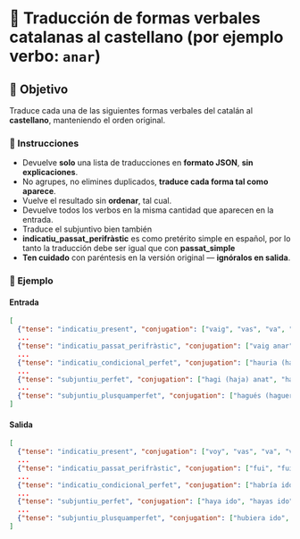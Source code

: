 # 🔄 Traducción de formas verbales catalanas al castellano (por ejemplo verbo: `anar`)

## 🎯 Objetivo

Traduce cada una de las siguientes formas verbales del catalán al **castellano**, manteniendo el orden original.

### 📌 Instrucciones

- Devuelve **solo** una lista de traducciones en **formato JSON**, **sin explicaciones**.
- No agrupes, no elimines duplicados, **traduce cada forma tal como aparece**.
- Vuelve el resultado sin **ordenar**, tal cual.
- Devuelve todos los verbos en la misma cantidad que aparecen en la entrada.
- Traduce el subjuntivo bien también
- **indicatiu_passat_perifràstic** es como pretérito simple en español, por lo tanto la traducción debe ser igual que con **passat_simple**
- **Ten cuidado** con paréntesis en la versión original — **ignóralos en salida**.

### 🧪 Ejemplo

#### Entrada

```json
[
  {"tense": "indicatiu_present", "conjugation": ["vaig", "vas", "va", "anem", "aneu", "van"]},
  ...
  {"tense": "indicatiu_passat_perifràstic", "conjugation": ["vaig anar", "vas (vares) anar", "va anar", "vam (vàrem) anar", "vau (vàreu) anar", "van (varen) anar"]},
  ...
  {"tense": "indicatiu_condicional_perfet", "conjugation": ["hauria (haguera) anat", "hauries (hagueres) anat", "hauria (haguera) anat", "hauríem (haguérem) anat", "hauríeu (haguéreu) anat", "haurien (hagueren) anat"]},
  ...
  {"tense": "subjuntiu_perfet", "conjugation": ["hagi (haja) anat", "hagis (hages) anat", "hagi (haja) anat", "hàgim (hàgem) anat", "hàgiu (hàgeu) anat", "hagin (hagen) anat"]},
  ...
  {"tense": "subjuntiu_plusquamperfet", "conjugation": ["hagués (haguera) anat", "haguessis (hagueres) anat", "hagués (haguera) anat", "haguéssim (haguérem) anat", "haguéssiu (haguéreu) anat", "haguessin (hagueren) anat"]}
]
```

#### Salida

```json
[
  {"tense": "indicatiu_present", "conjugation": ["voy", "vas", "va", "vamos", "vais", "van"]},
  ...
  {"tense": "indicatiu_passat_perifràstic", "conjugation": ["fui", "fuiste", "fue", "fuimos", "fuisteis", "fueron"]},
  ...
  {"tense": "indicatiu_condicional_perfet", "conjugation": ["habría ido", "habrías ido", "habría ido", "habríamos ido", "habríais ido", "habrían ido"]},
  ...
  {"tense": "subjuntiu_perfet", "conjugation": ["haya ido", "hayas ido", "haya ido", "hayamos ido", "hayáis ido", "hayan ido"]},
  ...
  {"tense": "subjuntiu_plusquamperfet", "conjugation": ["hubiera ido", "hubieras ido", "hubiera ido", "hubiéramos ido", "hubierais ido", "hubieran ido"]}
]
```
